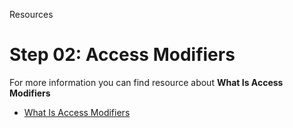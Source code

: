 Resources

# Step 02: Access Modifiers

For more information you can find resource about **What Is Access Modifiers**

-  [What Is Access Modifiers](https://www.freecodecamp.org/news/object-oriented-programming-concepts-java/)  

